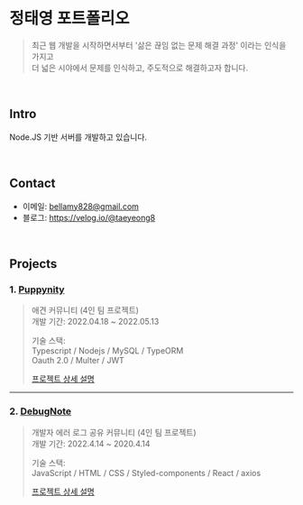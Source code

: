 # 정태영 포트폴리오
> 최근 웹 개발을 시작하면서부터 '삶은 끊임 없는 문제 해결 과정' 이라는 인식을 가지고  
더 넓은 시야에서 문제를 인식하고, 주도적으로 해결하고자 합니다.

</br>

## Intro
Node.JS 기반 서버를 개발하고 있습니다.

</br>

## Contact
- 이메일: bellamy828@gmail.com
- 블로그: https://velog.io/@taeyeong8

<br>

## Projects
### 1. [Puppynity](https://puppynity.gq/)
> 애견 커뮤니티 (4인 팀 프로젝트)  
> 개발 기간: 2022.04.18 ~ 2022.05.13  
>
> 기술 스택:  
> Typescript / Nodejs / MySQL / TypeORM  
> Oauth 2.0 / Multer / JWT
>
> [프로젝트 상세 설명](https://github.com/codestates/Puppynity/wiki)

---

### 2. [DebugNote](http://debugnote-client.s3-website.ap-northeast-2.amazonaws.com/)
> 개발자 에러 로그 공유 커뮤니티 (4인 팀 프로젝트)  
> 개발 기간: 2022.4.14 ~ 2020.4.14  
>
> 기술 스택:  
> JavaScript / HTML / CSS / Styled-components / React / axios
>
> [프로젝트 상세 설명](https://github.com/codestates/DebugNote/wiki)
